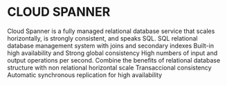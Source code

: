 
# CLOUD SPANNER

Cloud Spanner is a fully managed relational database service that scales horizontally, is strongly consistent, and speaks SQL.
SQL relational database management system with joins and secondary indexes
Built-in high availability and Strong global consistency
High numbers of input and output operations per second.
Combine the benefits of relational database structure with non relational horizontal scale
Transaccional consistency
Automatic synchronous replication for high availability
